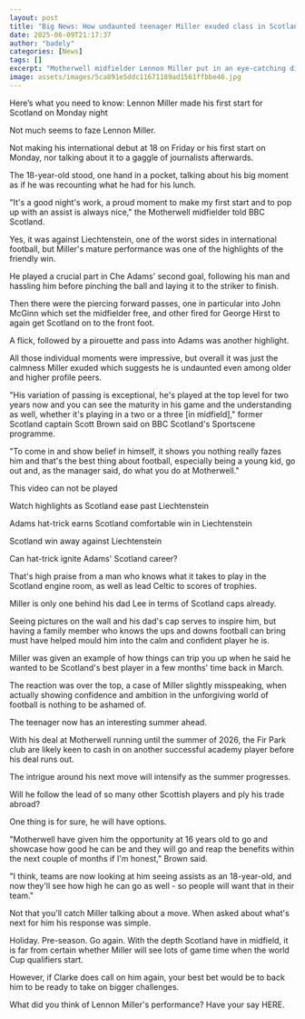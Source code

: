 ```yaml
---
layout: post
title: "Big News: How undaunted teenager Miller exuded class in Scotland victory"
date: 2025-06-09T21:17:37
author: "badely"
categories: [News]
tags: []
excerpt: "Motherwell midfielder Lennon Miller put in an eye-catching display as the 18-year-old started his first Scotland game against Liechtenstein."
image: assets/images/5ca891e5ddc11671189ad1561ffbbe46.jpg
---
```


Here’s what you need to know: Lennon Miller made his first start for Scotland on Monday night

Not much seems to faze Lennon Miller.

Not making his international debut at 18 on Friday or his first start on Monday, nor talking about it to a gaggle of journalists afterwards.

The 18-year-old stood, one hand in a pocket, talking about his big moment as if he was recounting what he had for his lunch.

"It's a good night's work, a proud moment to make my first start and to pop up with an assist is always nice," the Motherwell midfielder told BBC Scotland.

Yes, it was against Liechtenstein, one of the worst sides in international football, but Miller's mature performance was one of the highlights of the friendly win.

He played a crucial part in Che Adams' second goal, following his man and hassling him before pinching the ball and laying it to the striker to finish.

Then there were the piercing forward passes, one in particular into John McGinn which set the midfielder free, and other fired for George Hirst to again get Scotland on to the front foot.

A flick, followed by a pirouette and pass into Adams was another highlight.

All those individual moments were impressive, but overall it was just the calmness Miller exuded which suggests he is undaunted even among older and higher profile peers.

"His variation of passing is exceptional, he's played at the top level for two years now and you can see the maturity in his game and the understanding as well, whether it's playing in a two or a three [in midfield]," former Scotland captain Scott Brown said on BBC Scotland's Sportscene programme.

"To come in and show belief in himself, it shows you nothing really fazes him and that's the best thing about football, especially being a young kid, go out and, as the manager said, do what you do at Motherwell."

This video can not be played

Watch highlights as Scotland ease past Liechtenstein

Adams hat-trick earns Scotland comfortable win in Liechtenstein

Scotland win away against Liechtenstein

Can hat-trick ignite Adams' Scotland career?

That's high praise from a man who knows what it takes to play in the Scotland engine room, as well as lead Celtic to scores of trophies.

Miller is only one behind his dad Lee in terms of Scotland caps already.

Seeing pictures on the wall and his dad's cap serves to inspire him, but having a family member who knows the ups and downs football can bring must have helped mould him into the calm and confident player he is.

Miller was given an example of how things can trip you up when he said he wanted to be Scotland's best player in a few months' time back in March.

The reaction was over the top, a case of Miller slightly misspeaking, when actually showing confidence and ambition in the unforgiving world of football is nothing to be ashamed of.

The teenager now has an interesting summer ahead.

With his deal at Motherwell running until the summer of 2026, the Fir Park club are likely keen to cash in on another successful academy player before his deal runs out.

The intrigue around his next move will intensify as the summer progresses.

Will he follow the lead of so many other Scottish players and ply his trade abroad?

One thing is for sure, he will have options.

"Motherwell have given him the opportunity at 16 years old to go and showcase how good he can be and they will go and reap the benefits within the next couple of months if I'm honest," Brown said.

"I think, teams are now looking at him seeing assists as an 18-year-old, and now they'll see how high he can go as well - so people will want that in their team."

Not that you'll catch Miller talking about a move. When asked about what's next for him his response was simple.

Holiday. Pre-season. Go again. With the depth Scotland have in midfield, it is far from certain whether Miller will see lots of game time when the world Cup qualifiers start.

However, if Clarke does call on him again, your best bet would be to back him to be ready to take on bigger challenges.

What did you think of Lennon Miller's performance? Have your say HERE.

